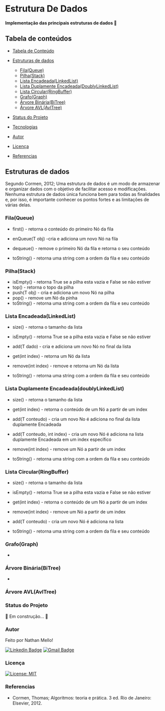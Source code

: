 # Estrutura De Dados

#### Implementação das principais estruturas de dados 🎲 



## Tabela de conteúdos

   * [Tabela de Conteúdo](#tabela-de-conteúdos)

   * [Estruturas de dados](#estruturas-de-dados)
     
      * [Fila(Queue)](#fila(queue))
      * [Pilha(Stack)](#pilha(Stack))
      * [Lista Encadeada(LinkedList)](#lista-encadeada(LinkedList))
      * [Lista Duplamente Encadeada(DoublyLinkedList)](#lista-duplamente-encadeada(doublyLinkedList))
      * [Lista Circular(RingBuffer)](#lista-circular(RingBuffer))
      * [Grafo(Graph)](#Grafo(Graph))
      * [Árvore Binária(BiTree)](#árvore-binária(BiTree))
      * [Árvore AVL(AvlTree)](#árvore-AVL(AvlTree))
      
   * [Status do Projeto](#status-do-projeto)

   * [Tecnologias](#tecnologias)

* [Autor](#autor)

* [Licença](#licença)
  
* [Referencias](#referencias)
  
  
  

## Estruturas de dados

Segundo Cormen, 2012; Uma estrutura de dados é um modo de armazenar e organizar dados com o objetivo de facilitar acesso e modificações. Nenhuma estrutura de dados única funciona bem para todas as finalidades e, por isso, é importante conhecer os pontos fortes e as limitações de várias delas.

### Fila(Queue)

- first() - retorna o conteúdo do  primeiro Nó da fila

- enQueue(T obj) -cria e adiciona um novo Nó na fila

- dequeue() - remove o primeiro Nó da fila  e retorna o seu conteúdo

- toString() - retorna uma string com a ordem da fila e seu conteúdo

### Pilha(Stack)

- isEmpty() - retorna True se a pilha esta vazia e False se não estiver
- top() - retorna o topo da pilha
- push(T obj) -  cria e adiciona um novo Nó na pilha
- pop() - remove um Nó da pinha
- toString() - retorna uma string com a ordem da fila e seu conteúdo

### Lista Encadeada(LinkedList)

- size() - retorna o tamanho da lista

- isEmpty() - retorna True se a pilha esta vazia e False se não estiver

- add(T dado) - cria e adiciona um novo Nó no final da lista

- get(int index) - retorna um Nó da lista

- remove(int index) -  remove e retorna um Nó da lista

- toString() - retorna uma string com a ordem da fila e seu conteúdo

  

### Lista Duplamente Encadeada(doublyLinkedList)

- size() - retorna o tamanho da lista

- get(int index) - retorna o conteúdo de um Nó a partir de um index

- add(T conteudo) - cria um novo No é adiciona no final da lista duplamente Encadeada 

- add(T conteudo, int index) - cria um novo Nó é adiciona na lista duplamente Encadeada em um index específico

- remove(int index) - remove um Nó a partir de um index

- toString() - retorna uma string com a ordem da fila e seu conteúdo

  

### Lista Circular(RingBuffer)


  - size() - retorna o tamanho da lista

  - isEmpty() - retorna True se a pilha esta vazia e False se não estiver

  - get(int index) - retorna o conteúdo de um Nó a partir de um index

  - remove(int index) - remove um Nó a partir de um index

  - add(T conteudo) - cria um novo Nó é adiciona na lista

  - toString() - retorna uma string com a ordem da fila e seu conteúdo

    

### Grafo(Graph)


  - 


### Árvore Binária(BiTree)


  - 

### Árvore AVL(AvlTree)



### Status do Projeto

🚧 Em construção... 🚧

### Autor

Feito por Nathan Mello!

[![Linkedin Badge](https://img.shields.io/badge/Linkedin-Nathan%20Mello-blue)](https://www.linkedin.com/in/nathanll/) [![Gmail Badge](https://img.shields.io/badge/Gmail-Nathan%20Mello-red)](mailto:nathansalesmello@gmail.com)

### Licença

[![License: MIT](https://img.shields.io/badge/License-MIT-yellow.svg)](https://opensource.org/licenses/MIT)

### Referencias

- Cormen, Thomas; Algoritmos: teoria e prática. 3 ed. Rio de Janeiro: Elsevier, 2012.






